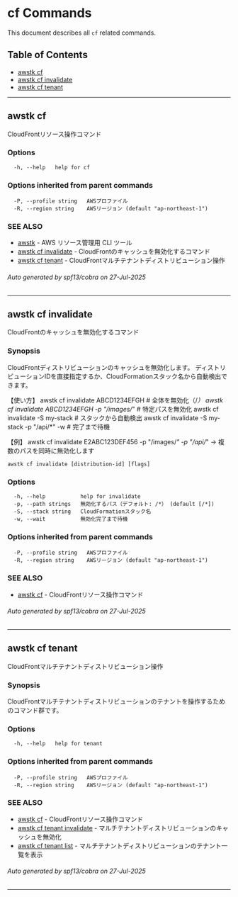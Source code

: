 # cf Commands

This document describes all `cf` related commands.

## Table of Contents

- [awstk cf](#awstk-cf)
- [awstk cf invalidate](#awstk-cf-invalidate)
- [awstk cf tenant](#awstk-cf-tenant)

---

## awstk cf

CloudFrontリソース操作コマンド

### Options

```
  -h, --help   help for cf
```

### Options inherited from parent commands

```
  -P, --profile string   AWSプロファイル
  -R, --region string    AWSリージョン (default "ap-northeast-1")
```

### SEE ALSO

* [awstk](README.md)	 - AWS リソース管理用 CLI ツール
* [awstk cf invalidate](cf.md#awstk-cf-invalidate)	 - CloudFrontのキャッシュを無効化するコマンド
* [awstk cf tenant](cf.md#awstk-cf-tenant)	 - CloudFrontマルチテナントディストリビューション操作

###### Auto generated by spf13/cobra on 27-Jul-2025

---

## awstk cf invalidate

CloudFrontのキャッシュを無効化するコマンド

### Synopsis

CloudFrontディストリビューションのキャッシュを無効化します。
ディストリビューションIDを直接指定するか、CloudFormationスタック名から自動検出できます。

【使い方】
  awstk cf invalidate ABCD1234EFGH                    # 全体を無効化（/*）
  awstk cf invalidate ABCD1234EFGH -p "/images/*"     # 特定パスを無効化
  awstk cf invalidate -S my-stack                      # スタックから自動検出
  awstk cf invalidate -S my-stack -p "/api/*" -w       # 完了まで待機

【例】
  awstk cf invalidate E2ABC123DEF456 -p "/images/*" -p "/api/*"
  → 複数のパスを同時に無効化します

```
awstk cf invalidate [distribution-id] [flags]
```

### Options

```
  -h, --help           help for invalidate
  -p, --path strings   無効化するパス（デフォルト: /*） (default [/*])
  -S, --stack string   CloudFormationスタック名
  -w, --wait           無効化完了まで待機
```

### Options inherited from parent commands

```
  -P, --profile string   AWSプロファイル
  -R, --region string    AWSリージョン (default "ap-northeast-1")
```

### SEE ALSO

* [awstk cf](cf.md)	 - CloudFrontリソース操作コマンド

###### Auto generated by spf13/cobra on 27-Jul-2025

---

## awstk cf tenant

CloudFrontマルチテナントディストリビューション操作

### Synopsis

CloudFrontマルチテナントディストリビューションのテナントを操作するためのコマンド群です。

### Options

```
  -h, --help   help for tenant
```

### Options inherited from parent commands

```
  -P, --profile string   AWSプロファイル
  -R, --region string    AWSリージョン (default "ap-northeast-1")
```

### SEE ALSO

* [awstk cf](cf.md)	 - CloudFrontリソース操作コマンド
* [awstk cf tenant invalidate](cf.md#awstk-cf-tenant-invalidate)	 - マルチテナントディストリビューションのキャッシュを無効化
* [awstk cf tenant list](cf.md#awstk-cf-tenant-list)	 - マルチテナントディストリビューションのテナント一覧を表示

###### Auto generated by spf13/cobra on 27-Jul-2025

---

